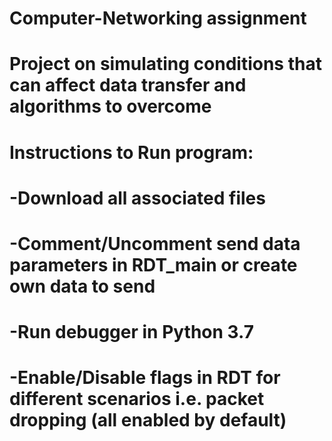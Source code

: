 # Computer-Networking assignment
# Project on simulating conditions that can affect data transfer and algorithms to overcome
# Instructions to Run program:
# -Download all associated files
# -Comment/Uncomment send data parameters in RDT_main or create own data to send
# -Run debugger in Python 3.7
# -Enable/Disable flags in RDT for different scenarios i.e. packet dropping (all enabled by default)
